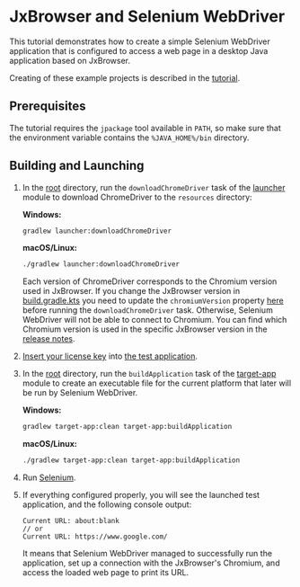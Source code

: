 # JxBrowser and Selenium WebDriver

This tutorial demonstrates how to create a simple Selenium WebDriver application
that is configured to access a web page in a desktop Java application based on
JxBrowser.

Creating of these example projects is described in
the [tutorial](https://jxbrowser-support.teamdev.com/docs/tutorials/integration/selenium.html).

## Prerequisites

The tutorial requires the `jpackage` tool available in `PATH`, so make sure that
the environment variable contains the `%JAVA_HOME%/bin` directory.

## Building and Launching

1. In the [root](../..) directory, run the `downloadChromeDriver` task of
   the [launcher](launcher) module to download ChromeDriver to the
   `resources` directory:
   
   **Windows:**
   ```bash
   gradlew launcher:downloadChromeDriver
   ```
   
   **macOS/Linux:**
     ```bash
   ./gradlew launcher:downloadChromeDriver
   ```

   Each version of ChromeDriver corresponds to the Chromium version used in
   JxBrowser. If you change the JxBrowser version
   in [build.gradle.kts](../../build.gradle.kts) you need to update the
   `chromiumVersion` property [here](launcher/build.gradle.kts)
   before running the `downloadChromeDriver` task. Otherwise, Selenium WebDriver
   will not be able to connect to Chromium. You can find which Chromium version
   is used in the specific JxBrowser version in
   the [release notes](https://teamdev.com/jxbrowser/release-notes/).
2. [Insert your license key](https://teamdev.com/jxbrowser/docs/guides/introduction/licensing/#adding-the-license-to-a-project)
   into [the test application](./target-app/src/main/java/App.java).
3. In the [root](../..) directory, run the `buildApplication` task
   of the [target-app](target-app) module to create an executable file for the
   current platform that later will be run by Selenium WebDriver.

   **Windows:**
   ```bash
   gradlew target-app:clean target-app:buildApplication
   ```
   
   **macOS/Linux:**
   ```bash
   ./gradlew target-app:clean target-app:buildApplication
   ```
   
4. Run [Selenium](launcher/src/main/java/SeleniumLauncher.java).
5. If everything configured properly, you will see the launched test
   application, and the following console output:
   ```
   Current URL: about:blank
   // or
   Current URL: https://www.google.com/ 
   ```
   It means that Selenium WebDriver managed to successfully run the application,
   set up a connection with the JxBrowser's Chromium, and access the loaded
   web page to print its URL.
